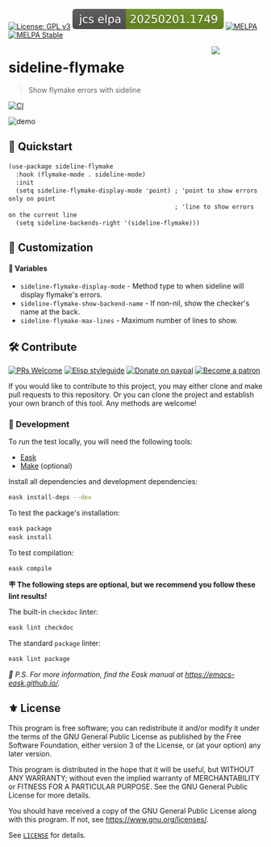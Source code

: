 [![License: GPL v3](https://img.shields.io/badge/License-GPL%20v3-blue.svg)](https://www.gnu.org/licenses/gpl-3.0)
[![JCS-ELPA](https://raw.githubusercontent.com/jcs-emacs/badges/master/elpa/v/sideline-flymake.svg)](https://jcs-emacs.github.io/jcs-elpa/#/sideline-flymake)
[![MELPA](https://melpa.org/packages/sideline-flymake-badge.svg)](https://melpa.org/#/sideline-flymake)
[![MELPA Stable](https://stable.melpa.org/packages/sideline-flymake-badge.svg)](https://stable.melpa.org/#/sideline-flymake)

<a href="#"><img align="right" src="https://raw.githubusercontent.com/emacs-sideline/sideline/master/etc/logo.png" width="20%"></a>
# sideline-flymake
> Show flymake errors with sideline

[![CI](https://github.com/emacs-sideline/sideline-flymake/actions/workflows/test.yml/badge.svg)](https://github.com/emacs-sideline/sideline-flymake/actions/workflows/test.yml)

![demo](etc/demo.gif)

## 🔨 Quickstart

```elisp
(use-package sideline-flymake
  :hook (flymake-mode . sideline-mode)
  :init
  (setq sideline-flymake-display-mode 'point) ; 'point to show errors only on point
                                              ; 'line to show errors on the current line
  (setq sideline-backends-right '(sideline-flymake)))
```

## 🔧 Customization

#### 🧪 Variables

- `sideline-flymake-display-mode` - Method type to when sideline will display flymake's errors.
- `sideline-flymake-show-backend-name` - If non-nil, show the checker's name at the back.
- `sideline-flymake-max-lines` - Maximum number of lines to show.

## 🛠️ Contribute

[![PRs Welcome](https://img.shields.io/badge/PRs-welcome-brightgreen.svg)](http://makeapullrequest.com)
[![Elisp styleguide](https://img.shields.io/badge/elisp-style%20guide-purple)](https://github.com/bbatsov/emacs-lisp-style-guide)
[![Donate on paypal](https://img.shields.io/badge/paypal-donate-1?logo=paypal&color=blue)](https://www.paypal.me/jcs090218)
[![Become a patron](https://img.shields.io/badge/patreon-become%20a%20patron-orange.svg?logo=patreon)](https://www.patreon.com/jcs090218)

If you would like to contribute to this project, you may either
clone and make pull requests to this repository. Or you can
clone the project and establish your own branch of this tool.
Any methods are welcome!

### 🔬 Development

To run the test locally, you will need the following tools:

- [Eask](https://emacs-eask.github.io/)
- [Make](https://www.gnu.org/software/make/) (optional)

Install all dependencies and development dependencies:

```sh
eask install-deps --dev
```

To test the package's installation:

```sh
eask package
eask install
```

To test compilation:

```sh
eask compile
```

**🪧 The following steps are optional, but we recommend you follow these lint results!**

The built-in `checkdoc` linter:

```sh
eask lint checkdoc
```

The standard `package` linter:

```sh
eask lint package
```

*📝 P.S. For more information, find the Eask manual at https://emacs-eask.github.io/.*

## ⚜️ License

This program is free software; you can redistribute it and/or modify
it under the terms of the GNU General Public License as published by
the Free Software Foundation, either version 3 of the License, or
(at your option) any later version.

This program is distributed in the hope that it will be useful,
but WITHOUT ANY WARRANTY; without even the implied warranty of
MERCHANTABILITY or FITNESS FOR A PARTICULAR PURPOSE.  See the
GNU General Public License for more details.

You should have received a copy of the GNU General Public License
along with this program.  If not, see <https://www.gnu.org/licenses/>.

See [`LICENSE`](./LICENSE) for details.
